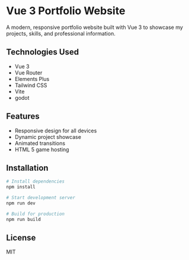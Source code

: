 # Vue 3 Portfolio Website

A modern, responsive portfolio website built with Vue 3 to showcase my projects, skills, and professional information.

## Technologies Used

- Vue 3
- Vue Router
- Elements Plus
- Tailwind CSS
- Vite
- godot

## Features

- Responsive design for all devices
- Dynamic project showcase
- Animated transitions
- HTML 5 game hosting

## Installation

```bash
# Install dependencies
npm install

# Start development server
npm run dev

# Build for production
npm run build
```

## License

MIT